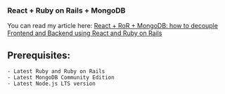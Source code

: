 <h3>React + Ruby on Rails + MongoDB</h3>
<p>You can read my article here: <a href="https://medium.com/p/fc6adf40376b">React + RoR + MongoDB: how to decouple Frontend and Backend using React and Ruby on Rails</a></p>

## Prerequisites:
	- Latest Ruby and Ruby on Rails
	- Latest MongoDB Community Edition
	- Latest Node.js LTS version